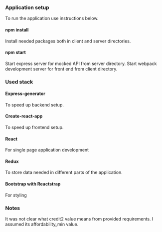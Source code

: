 ### Application setup

To run the application use instructions below.

#### npm install
Install needed packages both in client and server directories.

#### npm start
Start express server for mocked API from server directory. 
Start webpack development server for front end from client directory.

### Used stack

#### Express-generator
To speed up backend setup.

#### Create-react-app
To speed up frontend setup.

#### React
For single page application development

#### Redux
To store data needed in different parts of the application.

#### Bootstrap with Reactstrap
For styling

### Notes
It was not clear what credit2 value means from provided requirements. 
I assumed its affordability_min value.
